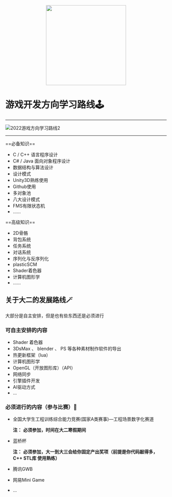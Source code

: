 <p align="center">
<a href = "https://hello.kexie.space/"><img src="https://shadow-fy.oss-cn-chengdu.aliyuncs.com/img/202210111634004.png" width="250" /></a>
</p>

# 游戏开发方向学习路线🕹️

---

<img src="https://shadow-fy.oss-cn-chengdu.aliyuncs.com/img/202210111632570.png" alt="2022游戏方向学习路线2"  /> 

---

==必备知识==

+ C / C++ 语言程序设计
+ C# / Java 面向对象程序设计
+ 数据结构与算法设计
+ 设计模式
+ Unity3D熟练使用
+ Github使用
+ 多对象池
+ 八大设计模式
+ FMS有限状态机
+ ……



==高级知识==

- 2D骨骼
- 背包系统
- 任务系统
- 对话系统
- 序列化与反序列化
- plasticSCM
- Shader着色器
- 计算机图形学
- ……

## 关于大二的发展路线🪄

大部分是自主安排，但是也有些东西还是必须进行

### 可自主安排的内容

+ Shader 着⾊器
+ 3DsMax 、 blender 、 PS 等各种素材制作软件的导出
+ 热更新框架（lua）
+ 计算机图形学
+ OpenGL（开放图形库）（API）
+ 网络同步
+ 引擎插件开发
+ AI驱动方式
+ ...



### 必须进行的内容（参与比赛）👀

+ 全国⼤学⽣⼯程训练综合能⼒竞赛(国家A类赛事)—⼯程场景数字化赛道

  **注：** **必须参加，时间在大二寒假期间**

+ 蓝桥杯

  **注：** **必须参加，大一到大三会给你固定产出奖项（前提是你代码敲得多，C++ STL库 使⽤熟练）**

+ 腾讯GWB

+ 网易Mini Game

+ ...

